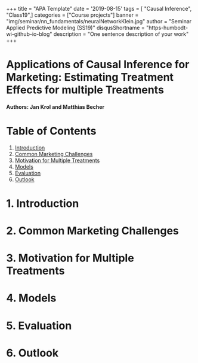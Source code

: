 +++
title = "APA Template"
date = '2019-08-15'
tags = [ "Causal Inference", "Class19",]
categories = ["Course projects"]
banner = "img/seminar/nn_fundamentals/neuralNetworkKlein.jpg"
author = "Seminar Applied Predictive Modeling (SS19)"
disqusShortname = "https-humbodt-wi-github-io-blog"
description = "One sentence description of your work"
+++


# Applications of Causal Inference for Marketing: Estimating Treatment Effects for multiple Treatments

#### Authors: Jan Krol and Matthias Becher

# Table of Contents

1. [Introduction](#introduction)
2. [Common Marketing Challenges](#challenges)
3. [Motivation for Multiple Treatments](#motivation)
4. [Models](#models)
5. [Evaluation](#evaluation)
6. [Outlook](#outlook)

# 1. Introduction <a class="anchor" id="introduction"></a>
# 2. Common Marketing Challenges <a class="anchor" id="challenges"></a>
# 3. Motivation for Multiple Treatments <a class="anchor" id="motivation"></a>
# 4. Models <a class="anchor" id="models"></a>
# 5. Evaluation <a class="anchor" id="evaluation"></a>
# 6. Outlook <a class="anchor" id="outlook"></a>
